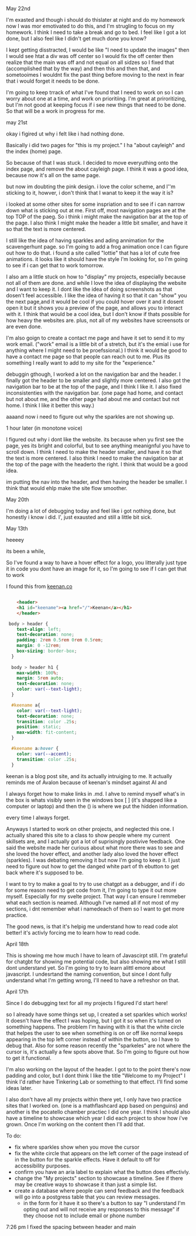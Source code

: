 
May 22nd

I'm exasted and though i should do thislater at night and do my homework now I was mor emotivated to do this, and I'm strugling to focus on my homework.
I think I need to take a break and go to bed. I feel like I got a lot done, but I also feel like I didn't get much done you know?

I kept getting disstracted, I would be like "I need to update the images" then I would see htat a div was off center so I would fix the off center then realize that the main was off and not equal on all sidzes so I fixed that (accomplished that by the way) and then this and then that, and sometooimes I wouldnt fix the past thing before moving to the next in fear that i would forget it needs to be done. 

I'm going to keep trrack of what I've found that I need to work on so I can worry about one at a time, and work on prioritiing. I'm great at priroritizing, but I'm not good at keeping focus if i see new things that need to be done. So that will be a work in progress for me.

may 21st

okay i figired ut why i felt like i had nothing done.

Basically i did two pages for "this is my project." I ha "about cayleigh" and the index (home) page. 

So because of that I was stuck. I decided to move everyuthing onto the index page, and remove the about cayleigh page. I think it was a good idea, because now it's all on the same page. 

but now im doubting the pink design. i love the color scheme, and I''m sticking to it, howver, i don't think that I wanat to keep it the way it is? 

i looked at some other sites for some inspriation and to see if i can narrow down what is sticking out at me. First off, most navigation pages are at the top TOP of the paeg. So i think i might make the navigation bar at the top of the page. I also think I might make the header a little bit smaller, and have it so that the text is more centered.

I still like the idea of having sparkles and ading annimation for the scavengerhunt page. so I'm going to add a frog animation once I can figure out how to do that. i found a site called "lottie" that has a lot of cute free animations. it looks like it should have the style I'm looking for, so I'm going to see if i can get that to work tomorrow. 

I also am a little stuck on how to "display" my projects, especially because not all of them are done. and while I love the idea of displaying the website and I want to keep it. I dont like the idea of doing screenshots as that dosen't feel accessible. I like the idea of having it so that it can "show" you the next page,and it would be cool if you could hover over it and it dosent open it but it shows you a preview of the page, and allows you to interact with it. I think that would be a cool idea, but I don't know if thats possible for how heavy the websites are. plus, not all of my websites have screensots or are even done.

I'm also goign to create a contact me page and have it set to send it to my work email. ("work" email is a little bit of a stretch, but it's the emial i use for anything where I might need to be proefssional.) I think it would be good to have a contact me page so that people can reach out to me. Plus its something I really want to add to my site for the "experience." 

debuggin gthough, I worked a lot on the navigation bar and the header. I finally got the header to be smaller and slightly more centered. I also got the navigation bar to be at the top of the page, and I think I like it. I also fixed inconsistenties with the navigation bar. (one page had home, and contact but not about me, and the other page had about me and contact but not home. I think I like it better this way.)

aaaand now i need to figure out why the sparkles are not showing up.

1 hour later (in monotone voice)

I figured out why i dont like the website. its because when yu first see the page, yes its bright and colorful, but to see anything meanignful you have to scroll down. I think I need to make the header smaller, and have it so that the text is more centered. I also think I need to make the navigation bar at the top of the page with the headerto the right. I think that would be a good idea.

im putting the nav into the header, and then having the header be smaller. I think that would ehlp make the site flow smoother.

May 20th

I'm doing a lot of debugging today and feel like i got nothing done, but honestly i know i did. I', just exausted and still a little bit sick. 

May 13th

heeeey

its been a while,

So I've found a way to have a hover effect for a logo, you litterally just type it in code you dont have an image for it, so I'm going to see if I can get that to work

I found this from  [keenan.co](https://gkeenan.co/)

```html

    <header>
    <h1 id="keename"><a href="/">Keenan</a></h1>
    </header>
```
```css
 body > header {
    text-align: left;
    text-decoration: none;
    padding: 2rem 0.5rem 0rem 0.5rem;
    margin: 0 -12rem;
    box-sizing: border-box;
  }
  
  body > header h1 {
    max-width: 100%;
    margin: 5rem auto;
    text-decoration: none;
    color: var(--text-light);
  }

  #keename a{
    color: var(--text-light);
    text-decoration: none;
    transition: color .25s;
    position: static;
    max-width: fit-content;
  }

  #keename a:hover {
    color: var(--accent);
    transition: color .25s;
  }
```

keenan is a blog post site, and its actually intruiging to me. It actually reminds me of Avalon because of keenan's mindset against AI and 



I always forget how to make links in .md. I ahve to remind myself what's in the box is whats visibly seen in the windows box [ ]   (it's shapped like a computer or laptop) and then the () is where we put the hidden information. 

every time I always forget.

Anyways I started to work on other projects, and neglected this one. I actually shared this site to a class to show people where my current skillsets are, and I actually got a lot of suprisingly postivive feedback. One said the website made her curious about what more there was to see and she loved the hover effect, and another lady also loved the hover effect (sparkles). I was debating removing it but now I'm going to keep it. I just need to figure out how to get the danged white part of th ebutton to get back where it's supposed to be. 

I want to try to make a goal to try to use chatgpt as a debugger, and if i do for some reason need to get code from it, I'm going to type it out more myself. Especially for my svelte project. That way I can ensure I remmeber what each section is neamed. Although I've named all if not most of my sections, i dnt remember what i namedeach of them so I want to get more practice. 

The good news, is that it's helpig me understand how to read code alot better! it's activly forcing me to learn how to read code. 


April 18th

This is showing me how much I have to learn of Javascirpt still. I'm grateful for chatgbt for showing me potential code, but also showing me what I still dont understand yet. So I'm going to try to learn alittl emore about javascript. I undesrtand the naming convention, but since I dont fully understand what I'm getting wrong, I'll need to have a refreshor on that.



April 17th

Since I do debugging text for all my projects I figured I'd start here!

so I already have some things set up, I created a set sparkles which works! It doesn't have the effect I was hoping, but I got it so when it's turned on something happens. The problem I'm having with it is that the white circle that helpes the user to see when something is on or off like normal keeps appearing in the top left corner instead of within the button, so I have to debug that. Also for some reason recently the "sparkeles" are not where the cursor is, it's actually a few spots above that. So I'm going to figure out how to get it functional. 

I'm also working on the layout of the header. I got to to the point  there's now padding and color, but I dont think I like the title "Welcome to my Project" I think I'd rather have Tinkering Lab or something to that effect. I'll find some ideas later.

I also don't have all my projects within there yet, I only have two practice sites that I worked on. (one is a mathflashcard app based on penguins) and another is the pocatello chamber practiec I did one year. I think I should also have a timeline to showcase which year I did each project to show how i've grown. Once I'm working on the content then I'll add that. 

To do:

* fix where sparkles show when you move the cursor 
* fix the white circle that appears on the left corner of the page instead of in the button for the sparkle effects.  Have it default to off for accessibility purposes. 
* confirm you have an aria label to explain what the button does effectivly.
* change the "My projects" section to showcase a timeline. See if there may be creative ways to showcase it than just a simple list. 
* create a database where people can send feedback and the feedback will go into a postgress table that you can review messages. 
    * in the form for it have it so there's a button to say "I understand I'm opting out and will not receive any responses to this message" if they choose not to include email or phone number


7:26 pm
I fixed the spacing between header and main

